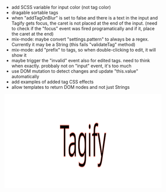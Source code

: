- add SCSS variable for input color (not tag color)
- dragable sortable tags
- when "addTagOnBlur" is set to false and there is a text in the input and Tagify gets focus, the caret is not placed at the end of the input.
  (need to check if the "focus" event was fired programatically and if it, place the caret at the end)
- mix-mode: maybe convert "settings.pattern" to always be a regex. Currently it may be a String (this fails "validateTag" method)
- mix-mode: add "prefix" to tags, so when double-clicking to edit, it will show it
- maybe trigger the "invalid" event also for edited tags. need to think when exactly. probbaly not on "input" event, it's too much
- use DOM mutation to detect changes and update "this.value" automatically
- add examples of added tag CSS effects
- allow templates to return DOM nodes and not just Strings

<div align="center">
		<img src="/docs/readme-header.svg" width="800" height="300">
</div>
